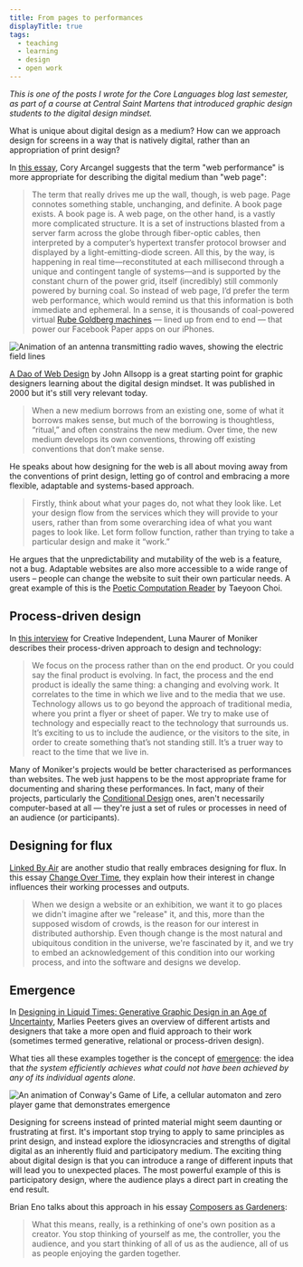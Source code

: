 ```yaml
---
title: From pages to performances
displayTitle: true
tags:
  - teaching
  - learning
  - design
  - open work
---
```


*This is one of the posts I wrote for the Core Languages blog last semester, as part of a course at Central Saint Martens that introduced graphic design students to the digital design mindset.*

What is unique about digital design as a medium? How can we approach design for screens in a way that is natively digital, rather than an appropriation of print design?

In [this essay](https://www.artforum.com/print/201406/the-warhol-files-andy-warhol-s-long-lost-computer-graphics-46874), Cory Arcangel suggests that the term "web performance" is more appropriate for describing the digital medium than "web page":

> The term that really drives me up the wall, though, is web page. Page connotes something stable, unchanging, and definite. A book page exists. A book page is. A web page, on the other hand, is a vastly more complicated structure. It is a set of instructions blasted from a server farm across the globe through fiber-optic cables, then interpreted by a computer’s hypertext transfer protocol browser and displayed by a light-emitting-diode screen. All this, by the way, is happening in real time—reconstituted at each millisecond through a unique and contingent tangle of systems—and is supported by the constant churn of the power grid, itself (incredibly) still commonly powered by burning coal. So instead of web page, I’d prefer the term web performance, which would remind us that this information is both immediate and ephemeral. In a sense, it is thousands of coal-powered virtual [Rube Goldberg machines](https://sebastianlyserena.dk/form) — lined up from end to end — that power our Facebook Paper apps on our iPhones.

<!-- more -->

![Animation of an antenna transmitting radio waves, showing the electric field lines](https://d2w9rnfcy7mm78.cloudfront.net/8281019/original_0d895ecd172da7222ec24db394af483c.gif?1597048875?bc=0)

[A Dao of Web Design](https://alistapart.com/article/dao/) by John Allsopp is a great starting point for graphic designers learning about the digital design mindset. It was published in 2000 but it's still very relevant today.

> When a new medium borrows from an existing one, some of what it borrows makes sense, but much of the borrowing is thoughtless, “ritual,” and often constrains the new medium. Over time, the new medium develops its own conventions, throwing off existing conventions that don’t make sense.

He speaks about how designing for the web is all about moving away from the conventions of print design, letting go of control and embracing a more flexible, adaptable and systems-based approach. 

> Firstly, think about what your pages do, not what they look like. Let your design flow from the services which they will provide to your users, rather than from some overarching idea of what you want pages to look like. Let form follow function, rather than trying to take a particular design and make it “work.”

He argues that the unpredictability and mutability of the web is a feature, not a bug. Adaptable websites are also more accessible to a wide range of users – people can change the website to suit their own particular needs. A great example of this is the [Poetic Computation Reader](https://poeticcomputation.info/) by Taeyoon Choi.

## Process-driven design
In [this interview](https://thecreativeindependent.com/people/luna-maurer-on-being-a-designer/) for Creative Independent, Luna Maurer of Moniker describes their process-driven approach to design and technology: 

> We focus on the process rather than on the end product. Or you could say the final product is evolving. In fact, the process and the end product is ideally the same thing: a changing and evolving work. It correlates to the time in which we live and to the media that we use. Technology allows us to go beyond the approach of traditional media, where you print a flyer or sheet of paper. We try to make use of technology and especially react to the technology that surrounds us. It’s exciting to us to include the audience, or the visitors to the site, in order to create something that’s not standing still. It’s a truer way to react to the time that we live in.

Many of Moniker's projects would be better characterised as performances than websites. The web just happens to be the most appropriate frame for documenting and sharing these performances. In fact, many of their projects, particularly the [Conditional Design](https://conditionaldesign.org/) ones, aren't necessarily computer-based at all — they're just a set of rules or processes in need of an audience (or participants).

## Designing for flux
[Linked By Air](https://www.linkedbyair.net/) are another studio that really embraces designing for flux. In this essay [Change Over Time](https://www.dropbox.com/s/vrbohg2yuvc8ex0/Linked%20by%20Air-%20Change.pdf?dl=0), they explain how their interest in change influences their working processes and outputs.

> When we design a website or an exhibition, we want it to go places we didn't imagine after we "release" it, and this, more than the supposed wisdom of crowds, is the reason for our interest in distributed authorship. Even though change is the most natural and ubiquitous condition in the universe, we're fascinated by it, and we try to embed an acknowledgement of this condition into our working process, and into the software and designs we develop.

## Emergence
In [Designing in Liquid Times: Generative Graphic Design in an Age of Uncertainty](http://adht.parsons.edu/designstudies/plot/designing-in-liquid-times-generative-graphic-design-in-an-age-of-uncertainty/), Marlies Peeters gives an overview of different artists and designers that take a more open and fluid approach to their work (sometimes termed generative, relational or process-driven design).

What ties all these examples together is the concept of [emergence](https://en.wikipedia.org/wiki/Emergence): the idea that *the system efficiently achieves what could not have been achieved by any of its individual agents alone.*

![An animation of Conway's Game of Life, a cellular automaton and zero player game that demonstrates emergence](https://d2w9rnfcy7mm78.cloudfront.net/8281057/original_696be918991c66f1a06222bd1a8e35b0.gif?1597049388?bc=0)

Designing for screens instead of printed material might seem daunting or frustrating at first. It's important stop trying to apply to same principles as print design, and instead explore the idiosyncracies and strengths of digital digital as an inherently fluid and participatory medium. The exciting thing about digital design is that you can introduce a range of different inputs that will lead you to unexpected places. The most powerful example of this is participatory design, where the audience plays a direct part in creating the end result.

Brian Eno talks about this approach in his essay [Composers as Gardeners](http://www.moredarkthanshark.org/eno_int_edge-nov11.html):

> What this means, really, is a rethinking of one's own position as a creator. You stop thinking of yourself as me, the controller, you the audience, and you start thinking of all of us as the audience, all of us as people enjoying the garden together.
